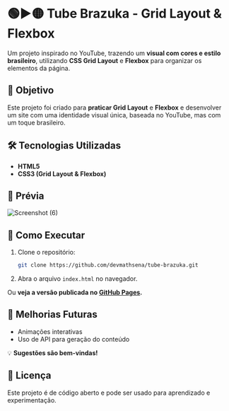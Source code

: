 # 🟢▶️🟡 Tube Brazuka - Grid Layout & Flexbox

Um projeto inspirado no YouTube, trazendo um **visual com cores e estilo brasileiro**, utilizando **CSS Grid Layout** e **Flexbox** para organizar os elementos da página.  

## 🎯 Objetivo  
Este projeto foi criado para **praticar Grid Layout** e **Flexbox** e desenvolver um site com uma identidade visual única, baseada no YouTube, mas com um toque brasileiro.  

## 🛠️ Tecnologias Utilizadas  
- **HTML5**  
- **CSS3 (Grid Layout & Flexbox)**  

## 📸 Prévia  
![Screenshot (6)](https://github.com/user-attachments/assets/3a1a5ba9-4a93-4c2e-9ffa-97fc5cb15042)


## 🚀 Como Executar  
1. Clone o repositório:  
   ```sh
   git clone https://github.com/devmathsena/tube-brazuka.git
   ```
2. Abra o arquivo `index.html` no navegador.

Ou **veja a versão publicada no [GitHub Pages](https://devmathsena.github.io/tube-brazuka/).**

## 🔄 Melhorias Futuras  
- Animações interativas  
- Uso de API para geração do conteúdo

💡 **Sugestões são bem-vindas!**  

## 📜 Licença  
Este projeto é de código aberto e pode ser usado para aprendizado e experimentação.  
